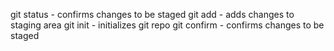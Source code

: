 git status - confirms changes to be staged 
git add - adds changes to staging area
git init - initializes git repo
git confirm - confirms changes to be staged
